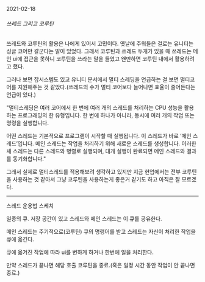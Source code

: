 2021-02-18



###### 쓰레드 그리고 코루틴



쓰레드와 코루틴의 활용은 나에게 있어서 고민이다. 옛날에 주워들은 걸로는 유니티는 싱글 코어만 갈군다는 말이 있었다. 그래서 코루틴과 쓰레드 두개가 있을 때 쓰레드는 메인 ui에 접근을 못하니 코루틴을 쓰라는 말을 들었고 왠만하면 코루틴 내에서 활용하려고 했다.



그러나 보면 잡시스템도 있고 유니티 문서에서 멀티 스레딩을 언급하는 걸 보면 멀티코어를 지원해주는 것 같았다.(쓰레드의 수가 멀티 코어보다 늘어나면 효율이 줄어든다는 언급이 있다.)



"멀티스레딩은 여러 코어에서 한 번에 여러 개의 스레드를 처리하는 CPU 성능을 활용하는 프로그래밍의 한 유형입니다. 한 번에 하나가 아니라, 동시에 여러 개의 작업 또는 명령을 실행합니다.

어떤 스레드는 기본적으로 프로그램이 시작할 때 실행됩니다. 이 스레드가 바로 ’메인 스레드’입니다. 메인 스레드는 작업을  처리하기 위해 새로운 스레드를 생성합니다. 이러한 새 스레드는 다른 스레드와 병렬로 실행되며, 대개 실행이 완료되면 메인 스레드와 결과를 동기화합니다."



그래서 실제로 멀티스레드를 적용해보려 생각하고 있지만 지금 현업에서는 전부 코루틴을 사용하는 것 같아서 그냥 코루틴을 사용하는게 좋은거 같기도 하고 아직은 잘 모르겠다.



---



스레드 운용법 스케치



일종의 큐. 저장 공간이 있고 스레드와 메인 스레드는 이 큐를 공유한다.



메인 스레드는 주기적으로(코루틴) 큐의 명령어를 받고 스레드는 자신이 처리한 작업을 큐에 옮긴다.



큐에 옮겨진 작업에 따라 ui를 변하게 하거나 한번에 일을 처리한다.



만약 스레드가 끝나면 해당 호출 코루틴을 종료.(혹은 일정 시간 동안 작업이 안 끝나면 종료.)

